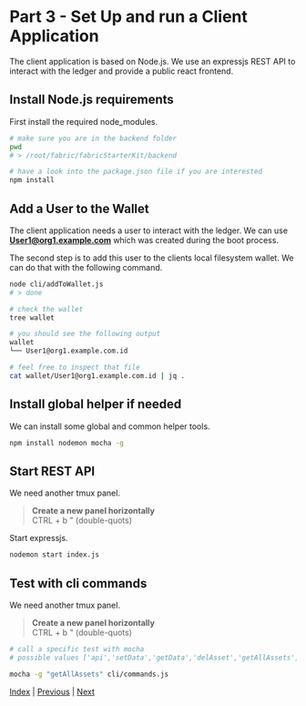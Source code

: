 # Part 3 - Set Up and run a Client Application
The client application is based on Node.js. We use an expressjs REST API to interact with the ledger and provide a public react frontend.

## Install Node.js requirements
First install the required node_modules.
```bash
# make sure you are in the backend folder
pwd
# > /root/fabric/fabricStarterKit/backend

# have a look into the package.json file if you are interested
npm install
```

## Add a User to the Wallet
The client application needs a user to interact with the ledger. We can use **User1@org1.example.com** which was created during the boot process. 

The second step is to add this user to the clients local filesystem wallet. We can do that with the following command.

```bash
node cli/addToWallet.js
# > done

# check the wallet
tree wallet

# you should see the following output
wallet
└── User1@org1.example.com.id

# feel free to inspect that file
cat wallet/User1@org1.example.com.id | jq .
```

## Install global helper if needed
We can install some global and common helper tools.

```bash
npm install nodemon mocha -g
```

## Start REST API
We need another tmux panel.

>**Create a new panel horizontally**<br> 
CTRL + b " (double-quots)

Start expressjs.
```bash
nodemon start index.js
```

## Test with cli commands
We need another tmux panel.
>**Create a new panel horizontally**<br> 
CTRL + b " (double-quots)

```bash
# call a specific test with mocha
# possible values ['api','setData','getData','delAsset','getAllAssets','getHistory']

mocha -g "getAllAssets" cli/commands.js
```

[Index](../README.md#fabric-Developer-starter-kit) | [Previous](../network/readme.md) | [Next](./readmeFrontend.md)

